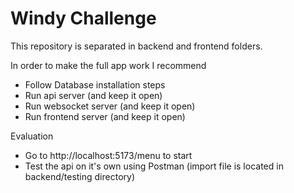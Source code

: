 # Windy Challenge
This repository is separated in backend and frontend folders.

In order to make the full app work I recommend
- Follow Database installation steps
- Run api server (and keep it open)
- Run websocket server (and keep it open)
- Run frontend server (and keep it open)

Evaluation
- Go to http://localhost:5173/menu to start
- Test the api on it's own using Postman (import file is located in backend/testing directory)
